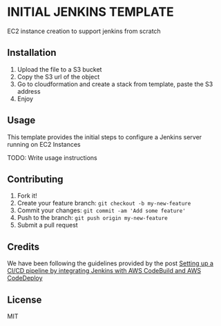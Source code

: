 # INITIAL JENKINS TEMPLATE

EC2 instance creation to support jenkins from scratch 

## Installation

1. Upload the file to a S3 bucket 
2. Copy the S3 url of the object 
3. Go to cloudformation and create a stack from template, paste the S3 address 
4. Enjoy


## Usage

This template provides the initial steps to configure a Jenkins server running on EC2 Instances

TODO: Write usage instructions

## Contributing

1. Fork it!
2. Create your feature branch: `git checkout -b my-new-feature`
3. Commit your changes: `git commit -am 'Add some feature'`
4. Push to the branch: `git push origin my-new-feature`
5. Submit a pull request

## Credits

We have been following the guidelines provided by the post [Setting up a CI/CD pipeline by integrating Jenkins with AWS CodeBuild and AWS CodeDeploy](https://aws.amazon.com/blogs/devops/setting-up-a-ci-cd-pipeline-by-integrating-jenkins-with-aws-codebuild-and-aws-codedeploy/)


## License

MIT
